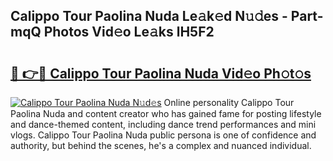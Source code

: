 ## Calippo Tour Paolina Nuda Le𝚊k𝚎d N𝚞𝚍es - Part-mqQ Photos Vid𝚎o Le𝚊ks lH5F2

# <h2><a href="http://fbf0ccj.evod.top/?m=Calippo+Tour+Paolina+Nuda">🔗 👉🔴 Calippo Tour Paolina Nuda Vid𝚎o Ph𝚘t𝚘s</a></h2>

[![Calippo Tour Paolina Nuda N𝚞d𝚎s](https://i.imgur.com/8V9OHl7.gif)](http://fbf0ccj.evod.top/?m=Calippo+Tour+Paolina+Nuda)
Online personality Calippo Tour Paolina Nuda and content creator who has gained fame for posting lifestyle and dance-themed content, including dance trend performances and mini vlogs. Calippo Tour Paolina Nuda public persona is one of confidence and authority, but behind the scenes, he's a complex and nuanced individual. 
